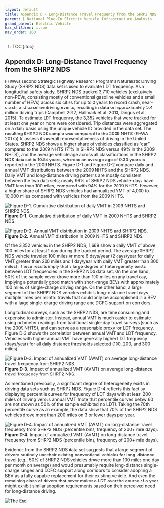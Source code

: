```yaml
---
layout: default
title: Appendix D - Long-Distance Travel Frequency from the SHRP2 NDS 
parent: § National Plug-In Electric Vehicle Infrastructure Analysis 
grand_parent: Electric Vehicle
has_children: itrue
nav_order: 100 
---
```

<style>
.dont-break-out {
  /* These are technically the same, but use both */
  overflow-wrap: break-word;
  word-wrap: break-word;

  -ms-word-break: break-all;
  /* This is the dangerous one in WebKit, as it breaks things wherever */
  word-break: break-all;
  /* Instead use this non-standard one: */
  word-break: break-word;
}
</style>

<div class="dont-break-out" markdown="1">

1. TOC
{:toc}


## Appendix D: Long-Distance Travel Frequency from the SHRP2 NDS
FHWA’s second Strategic Highway Research Program’s Naturalistic Driving Study (SHRP2 NDS) data set is used to evaluate LDT frequency. As a longitudinal safety study, SHRP2 NDS tracked 3,710 vehicles (exclusively non-PEVs, consisting mostly of conventional gasoline vehicles and a small number of HEVs) across six cities for up to 3 years to record crash, near-crash, and baseline driving events, resulting in data on approximately 5.4 million driving trips (Campbell 2012, Hallmark et al. 2013, Dingus et al. 2015). To estimate LDT frequency, the 3,352 vehicles that were tracked for at least one year or more were considered. Trip distances were aggregated on a daily basis using the unique vehicle ID provided in the data set. The resulting SHRP2 NDS sample was compared to the 2009 NHTS (FHWA 2017a) to assess its overall representativeness of driving in the United States. SHRP2 NDS shows a higher share of vehicles classified as “car” compared to the 2009 NHTS (71% in SHRP2 NDS versus 49% in the 2009 NHTS), and the average vehicle age across all classifications in the SHRP2 NDS data set is 10.84 years, whereas an average age of 9.33 years is reported in the 2009 NHTS. Figure D-1 and Figure D-2 compare daily and annual VMT distributions between the 2009 NHTS and the SHRP2 NDS. Daily VMT and long-distance driving patterns are mostly consistent between the two data sets; nearly 96% of SHRP2 NDS vehicle-days have VMT less than 100 miles, compared with 94% for the 2009 NHTS. However, a higher share of SHRP2 NDS vehicles had annualized VMT of 4,000 to 10,000 miles compared with vehicles from the 2009 NHTS.

![Figure D-1. Cumulative distribution of daily VMT in 2009 NHTS and SHRP2 NDS.](https://statics.bsafes.com/images/papers/national-plug-in-electric-vehicles-infrastructure-analysis-fig-d-1.png)
**Figure D-1.** Cumulative distribution of daily VMT in 2009 NHTS and SHRP2 NDS.

![Figure D-2. Annual VMT distribution in 2009 NHTS and SHRP2 NDS.](https://statics.bsafes.com/images/papers/national-plug-in-electric-vehicles-infrastructure-analysis-fig-d-2.png)
**Figure D-2.** Annual VMT distribution in 2009 NHTS and SHRP2 NDS.

Of the 3,352 vehicles in the SHRP2 NDS, 1,669 show a daily VMT of above 100 miles for at least 1 day during the tracked period. The average SHRP2 NDS vehicle traveled 100 miles or more 6 days/year (2 days/year for daily VMT greater than 200 miles and 1 day/year with daily VMT greater than 300 miles). These results imply that a large degree of heterogeneity exists between LDT frequencies in the SHRP2 NDS data set. On the one hand, 50% of the sample never drove more than 100 miles on any travel day, implying a potentially good match with short-range BEVs with approximately 100 miles of single-charge driving range. On the other hand, a large segment of the SHRP2 NDS vehicles exhibits long-distance travel days multiple times per month: travels that could only be accomplished in a BEV with a large single-charge driving range and DCFC support on corridors.

Longitudinal surveys, such as the SHRP2 NDS, are time consuming and expensive to administer. Instead, annual VMT is much easier to estimate using odometer readings from traditional single-day travel surveys (such as the 2009 NHTS), and can serve as a reasonable proxy for LDT frequency. Figure D-3 shows the correlation between annual VMT and LDT frequency. Vehicles with higher annual VMT have generally higher LDT frequency (days/year) for all daily distance thresholds selected (100, 200, and 300 miles).

![Figure D-3. Impact of annualized VMT (AVMT) on average long-distance travel frequency from SHRP2 NDS.](https://statics.bsafes.com/images/papers/national-plug-in-electric-vehicles-infrastructure-analysis-fig-d-3.png)
**Figure D-3.** Impact of annualized VMT (AVMT) on average long-distance travel frequency from SHRP2 NDS.

As mentioned previously, a significant degree of heterogeneity exists in driving data sets such as SHRP2 NDS. Figure D-4 reflects this fact by displaying percentile curves for frequency of LDT days with at least 200 miles of driving versus annual VMT (note that percentile curves below 60 are not shown as 50% of the sample exhibited no LDT). Taking the 70th percentile curve as an example, the data show that 70% of the SHRP2 NDS vehicles drove more than 200 miles on 3 or fewer days per year.

![Figure D-4. Impact of annualized VMT (AVMT) on long-distance travel frequency from SHRP2 NDS (percentile bins, frequency of 200+ mile days).](https://statics.bsafes.com/images/papers/national-plug-in-electric-vehicles-infrastructure-analysis-fig-d-4.png)
**Figure D-4.** Impact of annualized VMT (AVMT) on long-distance travel frequency from SHRP2 NDS (percentile bins, frequency of 200+ mile days).

Evidence from the SHRP2 NDS data set suggests that a large segment of drivers routinely use their existing conventional vehicles for long-distance travel (e.g., 50% of SHRP2 NDS vehicles drove more than 100 miles one day per month on average) and would presumably require long-distance single-charge ranges and DCFC support along corridors to consider adopting a BEV as a fully capable replacement for their existing vehicle. And even the remaining class of drivers that never makes a LDT over the course of a year might exhibit similar adoption requirements based on their perceived need for long-distance driving.

![The End](https://statics.bsafes.com/images/papers/NationalPlugInElectricVehicleInfrastructureAnalysis_Sept2017-74-End.png)

</div>
